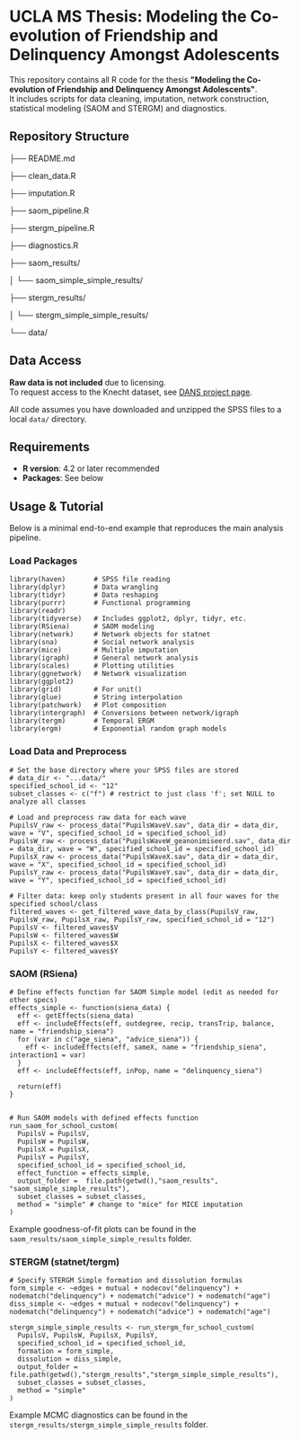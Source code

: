 # UCLA MS Thesis: Modeling the Co-evolution of Friendship and Delinquency Amongst Adolescents

This repository contains all R code for the thesis **"Modeling the Co-evolution of Friendship and Delinquency Amongst Adolescents"**.  
It includes scripts for data cleaning, imputation, network construction, statistical modeling (SAOM and STERGM) and diagnostics.

## Repository Structure
├── README.md 

├── clean_data.R 

├── imputation.R 

├── saom_pipeline.R 

├── stergm_pipeline.R 

├── diagnostics.R 

├── saom_results/ 

│ └── saom_simple_simple_results/

├── stergm_results/ 

│ └── stergm_simple_simple_results/

└── data/

## Data Access

**Raw data is not included** due to licensing.  
To request access to the Knecht dataset, see [DANS project page]([https://www.narcis.nl/publication/RecordID/oai:dans.knaw.nl:easy-dataset:57886](https://doi.org/10.17026/dans-z9b-h2bp)).

All code assumes you have downloaded and unzipped the SPSS files to a local `data/` directory.

## Requirements

- **R version**: 4.2 or later recommended
- **Packages**: See below

## Usage & Tutorial
Below is a minimal end-to-end example that reproduces the main analysis pipeline.


### Load Packages
```{r}
library(haven)       # SPSS file reading
library(dplyr)       # Data wrangling
library(tidyr)       # Data reshaping
library(purrr)       # Functional programming
library(readr)       
library(tidyverse)   # Includes ggplot2, dplyr, tidyr, etc.
library(RSiena)      # SAOM modeling
library(network)     # Network objects for statnet
library(sna)         # Social network analysis
library(mice)        # Multiple imputation
library(igraph)      # General network analysis
library(scales)      # Plotting utilities
library(ggnetwork)   # Network visualization
library(ggplot2)     
library(grid)        # For unit()
library(glue)        # String interpolation
library(patchwork)   # Plot composition
library(intergraph)  # Conversions between network/igraph
library(tergm)       # Temporal ERGM
library(ergm)        # Exponential random graph models
```

### Load Data and Preprocess
```{r}
# Set the base directory where your SPSS files are stored
# data_dir <- "...data/"
specified_school_id <- "12"
subset_classes <- c("f") # restrict to just class 'f'; set NULL to analyze all classes

# Load and preprocess raw data for each wave
PupilsV_raw <- process_data("PupilsWaveV.sav", data_dir = data_dir, wave = "V", specified_school_id = specified_school_id)
PupilsW_raw <- process_data("PupilsWaveW_geanonimiseerd.sav", data_dir = data_dir, wave = "W", specified_school_id = specified_school_id)
PupilsX_raw <- process_data("PupilsWaveX.sav", data_dir = data_dir, wave = "X", specified_school_id = specified_school_id)
PupilsY_raw <- process_data("PupilsWaveY.sav", data_dir = data_dir, wave = "Y", specified_school_id = specified_school_id)

# Filter data: keep only students present in all four waves for the specified school/class
filtered_waves <- get_filtered_wave_data_by_class(PupilsV_raw, PupilsW_raw, PupilsX_raw, PupilsY_raw, specified_school_id = "12")
PupilsV <- filtered_waves$V
PupilsW <- filtered_waves$W
PupilsX <- filtered_waves$X
PupilsY <- filtered_waves$Y
```

### SAOM (RSiena)
```{r}
# Define effects function for SAOM Simple model (edit as needed for other specs)
effects_simple <- function(siena_data) {
  eff <- getEffects(siena_data)
  eff <- includeEffects(eff, outdegree, recip, transTrip, balance, name = "friendship_siena")
  for (var in c("age_siena", "advice_siena")) {
    eff <- includeEffects(eff, sameX, name = "friendship_siena", interaction1 = var)
  }
  eff <- includeEffects(eff, inPop, name = "delinquency_siena")
  
  return(eff)
}


# Run SAOM models with defined effects function
run_saom_for_school_custom(
  PupilsV = PupilsV,
  PupilsW = PupilsW,
  PupilsX = PupilsX,
  PupilsY = PupilsY,
  specified_school_id = specified_school_id,
  effect_function = effects_simple,
  output_folder =  file.path(getwd(),"saom_results", "saom_simple_simple_results"),
  subset_classes = subset_classes,
  method = "simple" # change to "mice" for MICE imputation
)
```
Example goodness-of-fit plots can be found in the `saom_results/saom_simple_simple_results` folder.

### STERGM (statnet/tergm)
```{r}
# Specify STERGM Simple formation and dissolution formulas
form_simple <- ~edges + mutual + nodecov("delinquency") + nodematch("delinquency") + nodematch("advice") + nodematch("age")
diss_simple <- ~edges + mutual + nodecov("delinquency") + nodematch("delinquency") + nodematch("advice") + nodematch("age")

stergm_simple_simple_results <- run_stergm_for_school_custom(
  PupilsV, PupilsW, PupilsX, PupilsY,
  specified_school_id = specified_school_id,
  formation = form_simple,
  dissolution = diss_simple,
  output_folder = file.path(getwd(),"stergm_results","stergm_simple_simple_results"),
  subset_classes = subset_classes,
  method = "simple"
)
```

Example MCMC diagnostics can be found in the `stergm_results/stergm_simple_simple_results` folder.
